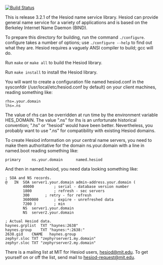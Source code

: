 [![Build Status](https://travis-ci.org/achernya/hesiod.png)](https://travis-ci.org/achernya/hesiod)

This is release 3.2.1 of the Hesiod name service library.  Hesiod can
provide general name service for a variety of applications and is
based on the Berkeley Internet Name Daemon (BIND).

To prepare this directory for building, run the command `./configure`.
configure takes a number of options; use `./configure --help` to find
out what they are.  Hesiod requires a vaguely ANSI compiler to build;
gcc will do.

Run `make` or `make all` to build the Hesiod library.

Run `make install` to install the Hesiod library.

You will want to create a configuration file named hesiod.conf in the
sysconfdir (/usr/local/etc/hesiod.conf by default) on your client
machines, reading something like:

	rhs=.your.domain
	lhs=.ns

The value of rhs can be overridden at run time by the environment
variable HES_DOMAIN.  The value ".ns" for lhs is an unfortunate
historical convention; ".hs" or "hesiod" would have been better.
Nevertheless, you probably want to use ".ns" for compatibility with
existing Hesiod domains.

To create Hesiod information on your central name servers, you need to
make them authoritative for the domain ns.your.domain with a line in
named.boot reading something like:

	primary		ns.your.domain		named.hesiod

And then in named.hesiod, you need data looking something like:

	; SOA and NS records.
	@	IN	SOA	server1.your.domain admin-address.your.domain (
			40000	      ; serial - database version number
			1800	      ; refresh - sec servers
			300	      ; retry - for refresh
			3600000       ; expire - unrefreshed data
			7200 )        ; min
			NS	server1.your.domain
			NS	server2.your.domain

	; Actual Hesiod data.
	haynes.grplist	TXT	"haynes:2638"
	haynes.group	TXT	"haynes:*:2638:"
	2638.gid	CNAME	haynes.group
	zephyr.sloc	TXT	"zephyrserver1.my.domain"
	zephyr.sloc	TXT	"zephyrserver2.my.domain"

There is a mailing list at MIT for Hesiod users, hesiod@mit.edu.  To
get yourself on or off the list, send mail to hesiod-request@mit.edu.
